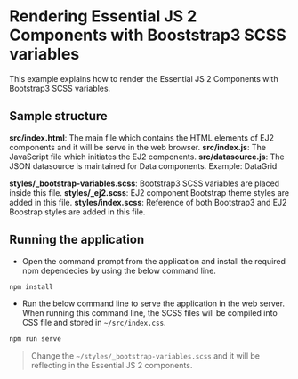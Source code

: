 # Rendering Essential JS 2 Components with Booststrap3 SCSS variables

This example explains how to render the Essential JS 2 Components with Bootstrap3 SCSS variables.

## Sample structure

**src/index.html**: The main file which contains the HTML elements of EJ2 components and it will be serve in the web browser.
**src/index.js**: The JavaScript file which initiates the EJ2 components.
**src/datasource.js**: The JSON datasource is maintained for Data components. Example: DataGrid

**styles/_bootstrap-variables.scss**: Bootstrap3 SCSS variables are placed inside this file.
**styles/_ej2.scss**: EJ2 component Bootstrap theme styles are added in this file.
**styles/index.scss**: Reference of both Bootstrap3 and EJ2 Boostrap styles are added in this file.

## Running the application

* Open the command prompt from the application and install the required npm dependecies by using the below command line.

```sh
npm install
```

* Run the below command line to serve the application in the web server. When running this command line, the SCSS files will be compiled into CSS file and stored in `~/src/index.css`.

```sh
npm run serve
```

> Change the `~/styles/_bootstrap-variables.scss` and it will be reflecting in the Essential JS 2 components.